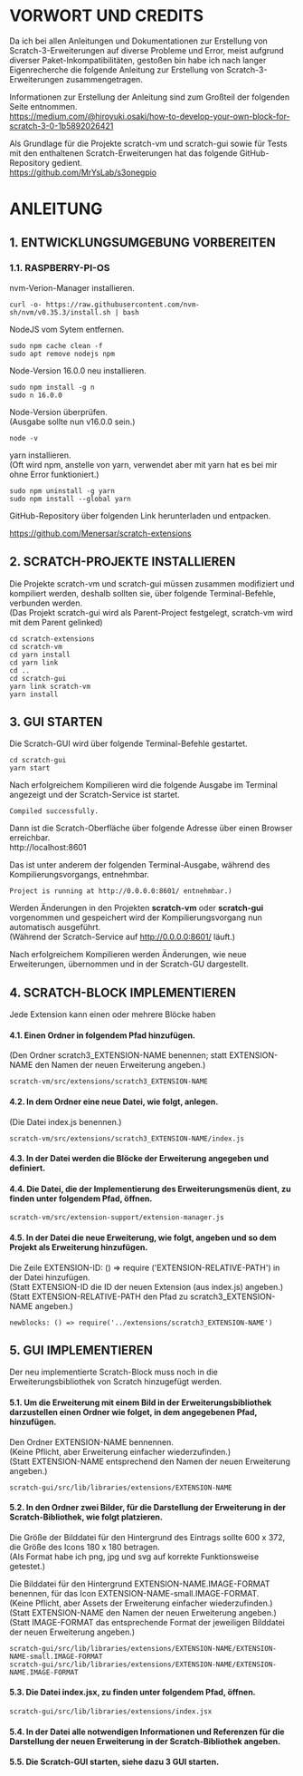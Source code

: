 # VORWORT UND CREDITS

Da ich bei allen Anleitungen und Dokumentationen zur Erstellung von Scratch-3-Erweiterungen auf diverse Probleme und Error, meist aufgrund diverser Paket-Inkompatibilitäten, gestoßen bin habe ich nach langer Eigenrecherche die folgende Anleitung zur Erstellung von Scratch-3-Erweiterungen zusammengetragen.

Informationen zur Erstellung der Anleitung sind zum Großteil der folgenden Seite entnommen. <br />
https://medium.com/@hiroyuki.osaki/how-to-develop-your-own-block-for-scratch-3-0-1b5892026421


Als Grundlage für die Projekte scratch-vm und scratch-gui sowie für Tests mit den enthaltenen Scratch-Erweiterungen hat das folgende GitHub-Repository gedient. <br />
https://github.com/MrYsLab/s3onegpio


# ANLEITUNG

## 1. ENTWICKLUNGSUMGEBUNG VORBEREITEN

### 1.1. RASPBERRY-PI-OS
	
nvm-Verion-Manager installieren.	

	curl -o- https://raw.githubusercontent.com/nvm-sh/nvm/v0.35.3/install.sh | bash

NodeJS vom Sytem entfernen.

	sudo npm cache clean -f
	sudo apt remove nodejs npm
	
Node-Version 16.0.0 neu installieren.

	sudo npm install -g n
	sudo n 16.0.0

Node-Version überprüfen. <br />
(Ausgabe sollte nun v16.0.0 sein.)

	node -v

yarn installieren. <br />
(Oft wird npm, anstelle von yarn, verwendet aber mit yarn hat es bei mir ohne Error funktioniert.)

	sudo npm uninstall -g yarn
	sudo npm install --global yarn

GitHub-Repository über folgenden Link herunterladen und entpacken.

https://github.com/Menersar/scratch-extensions


## 2. SCRATCH-PROJEKTE INSTALLIEREN
		
Die Projekte scratch-vm und scratch-gui müssen zusammen modifiziert und kompiliert werden, deshalb sollten sie, über folgende Terminal-Befehle, verbunden werden. <br />
(Das Projekt scratch-gui wird als Parent-Project festgelegt, scratch-vm wird mit dem Parent gelinked)

	cd scratch-extensions
	cd scratch-vm 
	cd yarn install 
	cd yarn link
	cd ..
	cd scratch-gui 
	yarn link scratch-vm 
	yarn install
		
## 3. GUI STARTEN
		
Die Scratch-GUI wird über folgende Terminal-Befehle gestartet.

	cd scratch-gui
	yarn start

Nach erfolgreichem Kompilieren wird die folgende Ausgabe im Terminal angezeigt und der Scratch-Service ist startet.

	Compiled successfully.

Dann ist die Scratch-Oberfläche über folgende Adresse über einen Browser erreichbar. <br />
http://localhost:8601

Das ist unter anderem der folgenden Terminal-Ausgabe, während des Kompilierungsvorgangs, entnehmbar.
	
	Project is running at http://0.0.0.0:8601/ entnehmbar.)



Werden Änderungen in den Projekten **scratch-vm** oder **scratch-gui** vorgenommen und gespeichert wird der Kompilierungsvorgang nun automatisch ausgeführt. <br />
(Während der Scratch-Service auf http://0.0.0.0:8601/ läuft.)

Nach erfolgreichem Kompilieren werden Änderungen, wie neue Erweiterungen, übernommen und in der Scratch-GU dargestellt.

## 4. SCRATCH-BLOCK IMPLEMENTIEREN	
		
Jede Extension kann einen oder mehrere Blöcke haben
	
#### 4.1. Einen Ordner in folgendem Pfad hinzufügen.

(Den Ordner scratch3_EXTENSION-NAME benennen; statt EXTENSION-NAME den Namen der neuen Erweiterung angeben.)

	scratch-vm/src/extensions/scratch3_EXTENSION-NAME


#### 4.2. In dem Ordner eine neue Datei, wie folgt, anlegen.

(Die Datei index.js benennen.)

	scratch-vm/src/extensions/scratch3_EXTENSION-NAME/index.js

#### 4.3. In der Datei werden die Blöcke der Erweiterung angegeben und definiert.

#### 4.4. Die Datei, die der Implementierung des Erweiterungsmenüs dient, zu finden unter folgendem Pfad, öffnen.

	scratch-vm/src/extension-support/extension-manager.js

#### 4.5. In der Datei die neue Erweiterung, wie folgt, angeben und so dem Projekt als Erweiterung hinzufügen.
Die Zeile EXTENSION-ID: () => require ('EXTENSION-RELATIVE-PATH') in der Datei hinzufügen. <br />
(Statt EXTENSION-ID die ID der neuen Extension (aus index.js) angeben.) <br />
(Statt EXTENSION-RELATIVE-PATH den Pfad zu scratch3_EXTENSION-NAME angeben.)

	newblocks: () => require('../extensions/scratch3_EXTENSION-NAME')

## 5. GUI IMPLEMENTIEREN 

Der neu implementierte Scratch-Block muss noch in die Erweiterungsbibliothek von Scratch hinzugefügt werden.
	
#### 5.1. Um die Erweiterung mit einem Bild in der Erweiterungsbibliothek darzustellen einen Ordner wie folget, in dem angegebenen Pfad, hinzufügen.
Den Ordner EXTENSION-NAME bennennen. <br />
(Keine Pflicht, aber Erweiterung einfacher wiederzufinden.) <br />
(Statt EXTENSION-NAME entsprechend den Namen der neuen Erweiterung angeben.)

	scratch-gui/src/lib/libraries/extensions/EXTENSION-NAME

#### 5.2. In den Ordner zwei Bilder, für die Darstellung der Erweiterung in der Scratch-Bibliothek, wie folgt platzieren.
Die Größe der Bilddatei für den Hintergrund des Eintrags sollte 600 x 372, die Größe des Icons 180 x 180 betragen. <br />
(Als Format habe ich png, jpg und svg auf korrekte Funktionsweise getestet.) <br />

Die Bilddatei für den Hintergrund EXTENSION-NAME.IMAGE-FORMAT benennen, für das Icon EXTENSION-NAME-small.IMAGE-FORMAT. <br />
(Keine Pflicht, aber Assets der Erweiterung einfacher wiederzufinden.) <br /> 
(Statt EXTENSION-NAME den Namen der neuen Erweiterung angeben.) <br />
(Statt IMAGE-FORMAT das entsprechende Format der jeweiligen Bilddatei der neuen Erweiterung angeben.)

	scratch-gui/src/lib/libraries/extensions/EXTENSION-NAME/EXTENSION-NAME-small.IMAGE-FORMAT
	scratch-gui/src/lib/libraries/extensions/EXTENSION-NAME/EXTENSION-NAME.IMAGE-FORMAT

#### 5.3. Die Datei index.jsx, zu finden unter folgendem Pfad, öffnen.	
	
	scratch-gui/src/lib/libraries/extensions/index.jsx
	
#### 5.4. In der Datei alle notwendigen Informationen und Referenzen für die Darstellung der neuen Erweiterung in der Scratch-Bibliothek angeben.
	
#### 5.5. Die Scratch-GUI starten, siehe dazu 3 GUI starten.
